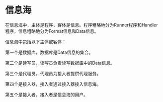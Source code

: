 # 信息海

在信息海中，主体是程序，客体是信息。程序粗略地分为Runner程序和Handler程序。信息粗略地分为Format信息和Data信息。

信息海中包括以下主体或客体：

第一个是数据库，数据库是Data信息的集合。

第二个是读写员，读写员负责读写数据库中的Data信息。

第三个是代理员，代理员为接入者提供代理服务。

第四个是接入器，接入者通过接入器接入信息海。

第五个是接入者，接入者是信息海的用户。
